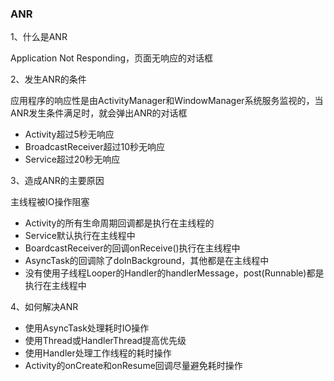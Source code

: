 ### ANR

1、什么是ANR

Application Not Responding，页面无响应的对话框

2、发生ANR的条件

应用程序的响应性是由ActivityManager和WindowManager系统服务监视的，当ANR发生条件满足时，就会弹出ANR的对话框

* Activity超过5秒无响应
* BroadcastReceiver超过10秒无响应
* Service超过20秒无响应

3、造成ANR的主要原因

主线程被IO操作阻塞

* Activity的所有生命周期回调都是执行在主线程的
* Service默认执行在主线程中
* BoardcastReceiver的回调onReceive\(\)执行在主线程中
* AsyncTask的回调除了doInBackground，其他都是在主线程中
* 没有使用子线程Looper的Handler的handlerMessage，post\(Runnable\)都是执行在主线程中

4、如何解决ANR

* 使用AsyncTask处理耗时IO操作
* 使用Thread或HandlerThread提高优先级
* 使用Handler处理工作线程的耗时操作
* Activity的onCreate和onResume回调尽量避免耗时操作




